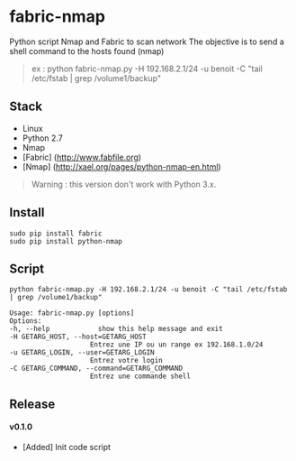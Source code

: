 # fabric-nmap
Python script Nmap and Fabric to scan network
The objective is to send a shell command to the hosts found (nmap)

>ex : python fabric-nmap.py -H 192.168.2.1/24 -u benoit -C "tail /etc/fstab | grep /volume1/backup"

## Stack
 + Linux 
 + Python 2.7
 + Nmap 
 + [Fabric] (http://www.fabfile.org)
 + [Nmap] (http://xael.org/pages/python-nmap-en.html)

>Warning : this version don't work with Python 3.x. 

## Install

    sudo pip install fabric
    sudo pip install python-nmap
  
## Script

    python fabric-nmap.py -H 192.168.2.1/24 -u benoit -C "tail /etc/fstab | grep /volume1/backup" 

    Usage: fabric-nmap.py [options]
    Options:
    -h, --help            show this help message and exit
    -H GETARG_HOST, --host=GETARG_HOST
                        Entrez une IP ou un range ex 192.168.1.0/24
    -u GETARG_LOGIN, --user=GETARG_LOGIN
                        Entrez votre login
    -C GETARG_COMMAND, --command=GETARG_COMMAND
                        Entrez une commande shell


## Release

#### v0.1.0
- [Added] Init code script